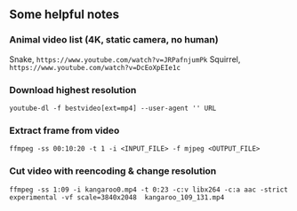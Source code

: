 ## Some helpful notes

### Animal video list (4K, static camera, no human)
Snake, `https://www.youtube.com/watch?v=JRPafnjumPk`
Squirrel, `https://www.youtube.com/watch?v=DcEoXpEIe1c`

### Download highest resolution
```youtube-dl -f bestvideo[ext=mp4] --user-agent '' URL```

### Extract frame from video
```ffmpeg -ss 00:10:20 -t 1 -i <INPUT_FILE> -f mjpeg <OUTPUT_FILE>```

### Cut video with reencoding & change resolution
```ffmpeg -ss 1:09 -i kangaroo0.mp4 -t 0:23 -c:v libx264 -c:a aac -strict experimental -vf scale=3840x2048  kangaroo_109_131.mp4```
